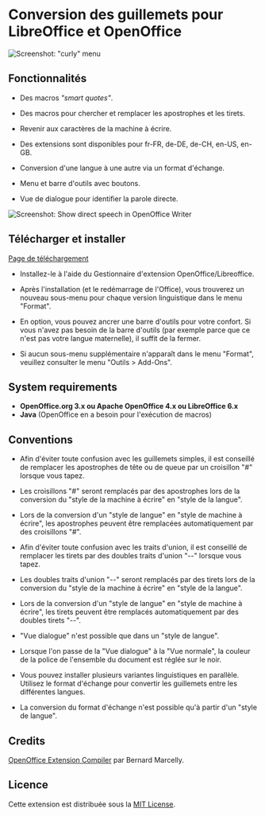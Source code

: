 # Conversion des guillemets pour LibreOffice et OpenOffice

![Screenshot: "curly" menu](https://raw.githubusercontent.com/peter88213/curly/master/docs/Screenshots/Menu-fr.png)

## Fonctionnalités

* Des macros _"smart quotes"_.

* Des macros pour chercher et remplacer les apostrophes et les tirets.

* Revenir aux caractères de la machine à écrire.

* Des extensions sont disponibles pour fr-FR, de-DE, de-CH, en-US, en-GB.

* Conversion d'une langue à une autre via un format d'échange.

* Menu et barre d'outils avec boutons.

* Vue de dialogue pour identifier la parole directe.

![Screenshot: Show direct speech in OpenOffice Writer](https://raw.githubusercontent.com/peter88213/curly/master/docs/Screenshots/DirectSpeech-fr.png)

## Télécharger et installer

[Page de téléchargement](https://github.com/peter88213/curly/releases/latest)

* Installez-le à l'aide du Gestionnaire d'extension OpenOffice/Libreoffice.

* Après l'installation (et le redémarrage de l'Office), vous trouverez un nouveau sous-menu pour chaque version linguistique dans le menu "Format".

* En option, vous pouvez ancrer une barre d'outils pour votre confort. Si vous n'avez pas besoin de la barre d'outils (par exemple parce que ce n'est pas votre langue maternelle), il suffit de la fermer.

* Si aucun sous-menu supplémentaire n'apparaît dans le menu "Format", veuillez consulter le menu "Outils > Add-Ons".

## System requirements

* __OpenOffice.org 3.x ou Apache OpenOffice 4.x ou LibreOffice 6.x__
* __Java__ (OpenOffice en a besoin pour l'exécution de macros)

## Conventions

* Afin d'éviter toute confusion avec les guillemets simples, il est conseillé de remplacer les apostrophes de tête ou de queue par un croisillon "#" lorsque vous tapez.

* Les croisillons "#" seront remplacés par des apostrophes lors de la conversion du "style de la machine à écrire" en "style de la langue".

* Lors de la conversion d'un "style de langue" en "style de machine à écrire", les apostrophes peuvent être remplacées automatiquement par des croisillons "#". 

* Afin d'éviter toute confusion avec les traits d'union, il est conseillé de remplacer les tirets par des doubles traits d'union "--" lorsque vous tapez.

* Les doubles traits d'union "--" seront remplacés par des tirets lors de la conversion du "style de la machine à écrire" en "style de la langue".

* Lors de la conversion d'un "style de langue" en "style de machine à écrire", les tirets peuvent être remplacés automatiquement par des doubles tirets "--". 

* "Vue dialogue" n'est possible que dans un "style de langue".

* Lorsque l'on passe de la "Vue dialogue" à la "Vue normale", la couleur de la police de l'ensemble du document est réglée sur le noir. 

* Vous pouvez installer plusieurs variantes linguistiques en parallèle. Utilisez le format d'échange pour convertir les guillemets entre les différentes langues.

* La conversion du format d'échange n'est possible qu'à partir d'un "style de langue".

## Credits

[OpenOffice Extension Compiler](https://wiki.openoffice.org/wiki/Extensions_Packager#Extension_Compiler) par Bernard Marcelly.

## Licence

Cette extension est distribuée sous la [MIT License](http://www.opensource.org/licenses/mit-license.php).